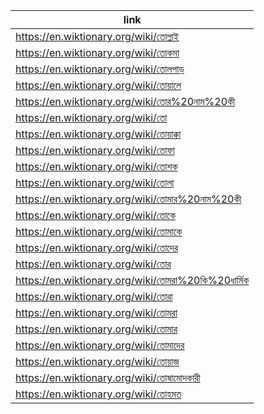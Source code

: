 |link|
|----|
|https://en.wiktionary.org/wiki/তোল্লাই|
|https://en.wiktionary.org/wiki/তোকমা|
|https://en.wiktionary.org/wiki/তোলপাড়|
|https://en.wiktionary.org/wiki/তোয়ালে|
|https://en.wiktionary.org/wiki/তোর%20নাম%20কী|
|https://en.wiktionary.org/wiki/তো|
|https://en.wiktionary.org/wiki/তোয়াক্কা|
|https://en.wiktionary.org/wiki/তোফা|
|https://en.wiktionary.org/wiki/তোশক|
|https://en.wiktionary.org/wiki/তোলা|
|https://en.wiktionary.org/wiki/তোমার%20নাম%20কী|
|https://en.wiktionary.org/wiki/তোকে|
|https://en.wiktionary.org/wiki/তোমাকে|
|https://en.wiktionary.org/wiki/তোদের|
|https://en.wiktionary.org/wiki/তোর|
|https://en.wiktionary.org/wiki/তোমরা%20কি%20ধার্মিক|
|https://en.wiktionary.org/wiki/তোরা|
|https://en.wiktionary.org/wiki/তোমরা|
|https://en.wiktionary.org/wiki/তোমার|
|https://en.wiktionary.org/wiki/তোমাদের|
|https://en.wiktionary.org/wiki/তোয়াজ|
|https://en.wiktionary.org/wiki/তোষামোদকারী|
|https://en.wiktionary.org/wiki/তোহমত|
